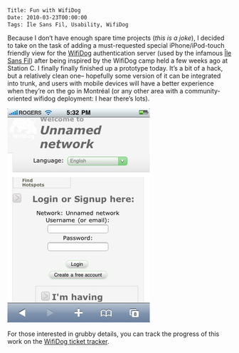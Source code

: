     Title: Fun with WifiDog
    Date: 2010-03-23T00:00:00
    Tags: Île Sans Fil, Usability, WifiDog


Because I don&#8217;t have enough spare time projects (*this is a joke*), I decided to take on the task of adding a must-requested special iPhone/iPod-touch friendly view for the [WifiDog][1] authentication server (used by the infamous [Île Sans Fil][2]) after being inspired by the WifiDog camp held a few weeks ago at Station C. I finally finally finished up a prototype today. It&#8217;s a bit of a hack, but a relatively clean one&#8211; hopefully some version of it can be integrated into trunk, and users with mobile devices will have a better experience when they&#8217;re on the go in Montr&eacute;al (or any other area with a community-oriented wifidog deployment: I hear there&#8217;s lots).

<img src="/files/2010/03/wifidog_iphone_2.jpg" alt="WifiDog on iPhone yo" title="WifiDog on iPhone yo" width="320" height="480" class="alignnone size-full wp-image-108" />

For those interested in grubby details, you can track the progress of this work on the [WifiDog ticket tracker][3].

 [1]: http://dev.wifidog.org/
 [2]: http://www.ilesansfil.org/
 [3]: http://dev.wifidog.org/ticket/696